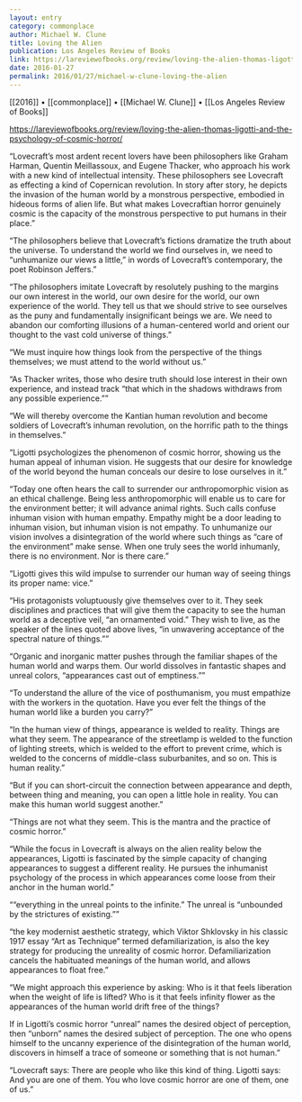 ```yaml
---
layout: entry
category: commonplace
author: Michael W. Clune
title: Loving the Alien
publication: Los Angeles Review of Books
link: https://lareviewofbooks.org/review/loving-the-alien-thomas-ligotti-and-the-psychology-of-cosmic-horror/
date: 2016-01-27
permalink: 2016/01/27/michael-w-clune-loving-the-alien
---
```


[[2016]] • [[commonplace]] • [[Michael W. Clune]] • [[Los Angeles Review of Books]]

https://lareviewofbooks.org/review/loving-the-alien-thomas-ligotti-and-the-psychology-of-cosmic-horror/

“Lovecraft’s most ardent recent lovers have been philosophers like Graham Harman, Quentin Meillassoux, and Eugene Thacker, who approach his work with a new kind of intellectual intensity. These philosophers see Lovecraft as effecting a kind of Copernican revolution. In story after story, he depicts the invasion of the human world by a monstrous perspective, embodied in hideous forms of alien life. But what makes Lovecraftian horror genuinely cosmic is the capacity of the monstrous perspective to put humans in their place.”

“The philosophers believe that Lovecraft’s fictions dramatize the truth about the universe. To understand the world we find ourselves in, we need to “unhumanize our views a little,” in words of Lovecraft’s contemporary, the poet Robinson Jeffers.”

“The philosophers imitate Lovecraft by resolutely pushing to the margins our own interest in the world, our own desire for the world, our own experience of the world. They tell us that we should strive to see ourselves as the puny and fundamentally insignificant beings we are. We need to abandon our comforting illusions of a human-centered world and orient our thought to the vast cold universe of things.”

“We must inquire how things look from the perspective of the things themselves; we must attend to the world without us.”

“As Thacker writes, those who desire truth should lose interest in their own experience, and instead track “that which in the shadows withdraws from any possible experience.””

“We will thereby overcome the Kantian human revolution and become soldiers of Lovecraft’s inhuman revolution, on the horrific path to the things in themselves.”

“Ligotti psychologizes the phenomenon of cosmic horror, showing us the human appeal of inhuman vision. He suggests that our desire for knowledge of the world beyond the human conceals our desire to lose ourselves in it.”

“Today one often hears the call to surrender our anthropomorphic vision as an ethical challenge. Being less anthropomorphic will enable us to care for the environment better; it will advance animal rights. Such calls confuse inhuman vision with human empathy. Empathy might be a door leading to inhuman vision, but inhuman vision is not empathy. To unhumanize our vision involves a disintegration of the world where such things as “care of the environment” make sense. When one truly sees the world inhumanly, there is no environment. Nor is there care.”

“Ligotti gives this wild impulse to surrender our human way of seeing things its proper name: vice.”

“His protagonists voluptuously give themselves over to it. They seek disciplines and practices that will give them the capacity to see the human world as a deceptive veil, “an ornamented void.” They wish to live, as the speaker of the lines quoted above lives, “in unwavering acceptance of the spectral nature of things.””

“Organic and inorganic matter pushes through the familiar shapes of the human world and warps them. Our world dissolves in fantastic shapes and unreal colors, “appearances cast out of emptiness.””

“To understand the allure of the vice of posthumanism, you must empathize with the workers in the quotation. Have you ever felt the things of the human world like a burden you carry?”

“In the human view of things, appearance is welded to reality. Things are what they seem. The appearance of the streetlamp is welded to the function of lighting streets, which is welded to the effort to prevent crime, which is welded to the concerns of middle-class suburbanites, and so on. This is human reality.”

“But if you can short-circuit the connection between appearance and depth, between thing and meaning, you can open a little hole in reality. You can make this human world suggest another.”

“Things are not what they seem. This is the mantra and the practice of cosmic horror.”

“While the focus in Lovecraft is always on the alien reality below the appearances, Ligotti is fascinated by the simple capacity of changing appearances to suggest a different reality. He pursues the inhumanist psychology of the process in which appearances come loose from their anchor in the human world.”

““everything in the unreal points to the infinite.” The unreal is “unbounded by the strictures of existing.””

“the key modernist aesthetic strategy, which Viktor Shklovsky in his classic 1917 essay “Art as Technique” termed defamiliarization, is also the key strategy for producing the unreality of cosmic horror. Defamiliarization cancels the habituated meanings of the human world, and allows appearances to float free.”

“We might approach this experience by asking: Who is it that feels liberation when the weight of life is lifted? Who is it that feels infinity flower as the appearances of the human world drift free of the things?

If in Ligotti’s cosmic horror “unreal” names the desired object of perception, then “unborn” names the desired subject of perception. The one who opens himself to the uncanny experience of the disintegration of the human world, discovers in himself a trace of someone or something that is not human.”

“Lovecraft says: There are people who like this kind of thing. Ligotti says: And you are one of them. You who love cosmic horror are one of them, one of us.”